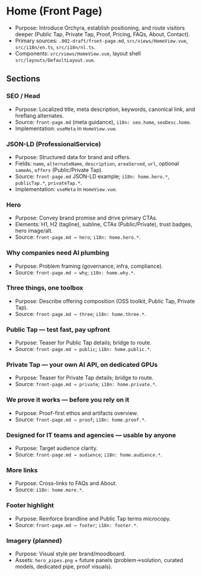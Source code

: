 # Home (Front Page)

- Purpose: Introduce Orchyra, establish positioning, and route visitors deeper (Public Tap, Private Tap, Proof, Pricing, FAQs, About, Contact).
- Primary sources: `.002-draft/front-page.md`, `src/views/HomeView.vue`, `src/i18n/en.ts`, `src/i18n/nl.ts`.
- Components: `src/views/HomeView.vue`, layout shell `src/layouts/DefaultLayout.vue`.

## Sections

### SEO / Head

- Purpose: Localized title, meta description, keywords, canonical link, and hreflang alternates.
- Source: `front-page.md` (meta guidance), `i18n: seo.home`, `seoDesc.home`.
- Implementation: `useMeta` in `HomeView.vue`.

### JSON-LD (ProfessionalService)

- Purpose: Structured data for brand and offers.
- Fields: `name`, `alternateName`, `description`, `areaServed`, `url`, optional `sameAs`, `offers` (Public/Private Tap).
- Source: `front-page.md` JSON-LD example; `i18n: home.hero.*`, `publicTap.*`, `privateTap.*`.
- Implementation: `useMeta` in `HomeView.vue`.

### Hero

- Purpose: Convey brand promise and drive primary CTAs.
- Elements: H1, H2 (tagline), subline, CTAs (Public/Private), trust badges, hero image/alt.
- Source: `front-page.md → hero`; `i18n: home.hero.*`.

### Why companies need AI plumbing

- Purpose: Problem framing (governance, infra, compliance).
- Source: `front-page.md → why`; `i18n: home.why.*`.

### Three things, one toolbox

- Purpose: Describe offering composition (OSS toolkit, Public Tap, Private Tap).
- Source: `front-page.md → three`; `i18n: home.three.*`.

### Public Tap — test fast, pay upfront

- Purpose: Teaser for Public Tap details; bridge to route.
- Source: `front-page.md → public`; `i18n: home.public.*`.

### Private Tap — your own AI API, on dedicated GPUs

- Purpose: Teaser for Private Tap details; bridge to route.
- Source: `front-page.md → private`; `i18n: home.private.*`.

### We prove it works — before you rely on it

- Purpose: Proof-first ethos and artifacts overview.
- Source: `front-page.md → proof`; `i18n: home.proof.*`.

### Designed for IT teams and agencies — usable by anyone

- Purpose: Target audience clarity.
- Source: `front-page.md → audience`; `i18n: home.audience.*`.

### More links

- Purpose: Cross-links to FAQs and About.
- Source: `i18n: home.more.*`.

### Footer highlight

- Purpose: Reinforce brandline and Public Tap terms microcopy.
- Source: `front-page.md → footer`; `i18n: footer.*`.

### Imagery (planned)

- Purpose: Visual style per brand/moodboard.
- Assets: `hero_pipes.png` + future panels (problem→solution, curated models, dedicated pipe, proof visuals).
